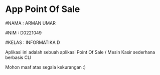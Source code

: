 # App Point Of Sale

#NAMA  : ARMAN UMAR

#NIM   : D0221049

#KELAS : INFORMATIKA D

Aplikasi ini adalah sebuah aplikasi Point Of Sale / Mesin Kasir sederhana berbasis CLI

Mohon maaf atas segala kekurangan :)
